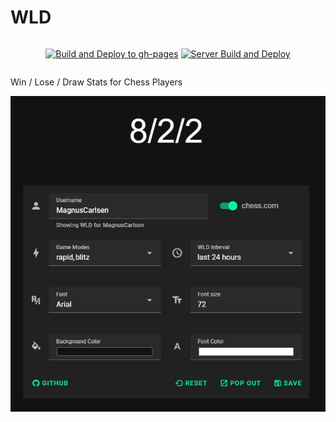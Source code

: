 # WLD

<div style="display: flex; justify-content: center;">
  
  [![Build and Deploy to gh-pages](https://github.com/thieleju/wld/actions/workflows/frontend-build-and-deploy.yml/badge.svg)](https://github.com/thieleju/wld/actions/workflows/frontend-build-and-deploy.yml)
  [![Server Build and Deploy](https://github.com/thieleju/wld/actions/workflows/server-build-and-deploy.yml/badge.svg)](https://github.com/thieleju/wld/actions/workflows/server-build-and-deploy.yml)

</div>


Win / Lose / Draw Stats for Chess Players

![Preview](./preview.png)
